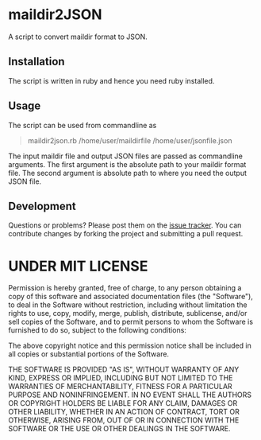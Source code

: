 maildir2JSON
========

A script to convert maildir format to JSON.

## Installation

The script is written in ruby and hence you need ruby installed.

## Usage

The script can be used from commandline as

> maildir2json.rb /home/user/maildirfile /home/user/jsonfile.json

The input maildir file and output JSON files are passed as commandline arguments. The first argument is the absolute path to your maildir format file. The second argument is absolute path to where you need the output JSON file.

## Development

Questions or problems? Please post them on the [issue tracker](https://github.com/amalfra/maildir2json/issues). You can contribute changes by forking the project and submitting a pull request.


UNDER MIT LICENSE
=================

Permission is hereby granted, free of charge, to any person obtaining a copy of this software and associated documentation files (the "Software"), to deal in the Software without restriction, including without limitation the rights to use, copy, modify, merge, publish, distribute, sublicense, and/or sell copies of the Software, and to permit persons to whom the Software is furnished to do so, subject to the following conditions:

The above copyright notice and this permission notice shall be included in all copies or substantial portions of the Software.

THE SOFTWARE IS PROVIDED "AS IS", WITHOUT WARRANTY OF ANY KIND, EXPRESS OR IMPLIED, INCLUDING BUT NOT LIMITED TO THE WARRANTIES OF MERCHANTABILITY, FITNESS FOR A PARTICULAR PURPOSE AND NONINFRINGEMENT. IN NO EVENT SHALL THE AUTHORS OR COPYRIGHT HOLDERS BE LIABLE FOR ANY CLAIM, DAMAGES OR OTHER LIABILITY, WHETHER IN AN ACTION OF CONTRACT, TORT OR OTHERWISE, ARISING FROM, OUT OF OR IN CONNECTION WITH THE SOFTWARE OR THE USE OR OTHER DEALINGS IN THE SOFTWARE.
